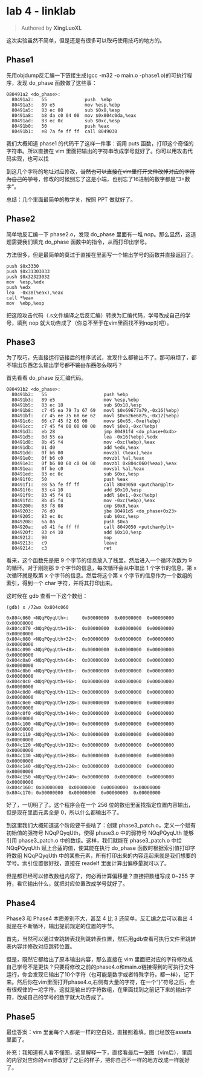 # lab 4 - linklab

> Authored by **XingLuoXL**

这次实验虽然不简单，但是还是有很多可以~~取巧~~使用技巧的地方的。

## Phase1

先用objdump反汇编一下链接生成(gcc -m32 -o main.o -phase1.o)的可执行程序，发现 do_phase 函数做了这些事：

```plain
080491a2 <do_phase>:
  80491a2:   55              push  %ebp
  80491a3:   89 e5           mov %esp,%ebp
  80491a5:   83 ec 08        sub $0x8,%esp
  80491a8:   b8 da c0 04 08  mov $0x804c0da,%eax
  80491ad:   83 ec 0c        sub $0xc,%esp
  80491b0:   50              push %eax
  80491b1:   e8 7a fe ff ff  call 8049030
```

我们大概知道 phase1 的代码干了这样一件事：调用 puts 函数，打印这个奇怪的字符串。所以直接在 vim 里面把输出的字符串改成学号就好了。你可以用攻击代码实现，也可以找

到这几个字符的地址对应修改，~~当然也可以直接在vim里打开文件改掉对应的字符为自己的学号~~，修改的时候别忘了这是小端，也别忘了16进制的数字都是“3+数字”。

总结：几个里面最简单的教学关，按照 PPT 做就好了。

## Phase2

简单地反汇编一下 phase2.o，发现 do_phase 里面有一堆 nop。那么显然，这道题需要我们填充 do_phase 函数中的指令，从而打印出学号。

方法很多，但是最简单的莫过于直接在里面写一个输出学号的函数并直接返回了。

```assembly
push $0x3330
push $0x31303033
push $0x32323032
mov  %esp,%edx
push %edx
lea  -0x38(%eax),%eax
call *%eax
mov  %ebp,%esp
```

把这段攻击代码（.s文件编译之后反汇编）转换为汇编代码，学号改成自己的学号，填到 nop 就大功告成了（你总不至于在vim里面找不到nop对吧）。

## Phase3

为了取巧，先直接运行链接后的程序试试，发现什么都输出不了。那可麻烦了，都不输出东西怎么输出学号~~都不输出东西怎么取巧~~？

首先看看 do_phase 反汇编代码。

```plain
080491b2 <do_phase>:
  80491b2:   55                     push %ebp
  80491b3:   89 e5                  mov %esp,%ebp
  80491b5:   83 ec 18               sub $0x18,%esp
  80491b8:   c7 45 ea 79 7a 67 69   movl $0x69677a79,-0x16(%ebp)
  80491bf:   c7 45 ee 75 68 6e 62   movl $0x626e6875,-0x12(%ebp)
  80491c6:   66 c7 45 f2 65 00      movw $0x65,-0xe(%ebp)
  80491cc:   c7 45 f4 00 00 00 00   movl $0x0,-0xc(%ebp)
  80491d3:   eb 28                  jmp 80491fd <do_phase+0x4b>
  80491d5:   8d 55 ea               lea -0x16(%ebp),%edx
  80491d8:   8b 45 f4               mov -0xc(%ebp),%eax
  80491db:   01 d0                  add %edx,%eax
  80491dd:   0f b6 00               movzbl (%eax),%eax
  80491e0:   0f b6 c0               movzbl %al,%eax
  80491e3:   0f b6 80 60 c0 04 08   movzbl 0x804c060(%eax),%eax
  80491ea:   0f be c0               movsbl %al,%eax
  80491ed:   83 ec 0c               sub $0xc,%esp
  80491f0:   50                     push %eax
  80491f1:   e8 5a fe ff ff         call 8049050 <putchar@plt>
  80491f6:   83 c4 10               add $0x10,%esp
  80491f9:   83 45 f4 01            addl $0x1,-0xc(%ebp)
  80491fd:   8b 45 f4               mov -0xc(%ebp),%eax
  8049200:   83 f8 08               cmp $0x8,%eax
  8049203:   76 d0                  jbe 80491d5 <do_phase+0x23>
  8049205:   83 ec 0c               sub $0xc,%esp
  8049208:   6a 0a                  push $0xa
  804920a:   e8 41 fe ff ff         call 8049050 <putchar@plt>
  804920f:   83 c4 10               add $0x10,%esp
  8049212:   90                     nop
  8049213:   c9                     leave
  8049214:   c3                     ret
```

看来，这个函数先是把 9 个字节的信息放入了栈里，然后进入一个循环次数为 9 的循环。对于刚刚那 9 个字节的信息，每次循环会从中取出 1 个字节的信息，第 x 次循环就是取第 x 个字节的信息。然后将这个第 x 个字节的信息作为一个数组的索引，得到一个 char 字符，并将其打印出来。

这时候在 gdb 查看一下这个数组：

```plain
(gdb) x /72wx 0x804c060

0x804c060 <NQqPQyqUth>:     0x00000000  0x00000000  0x00000000  0x00000000
0x804c070 <NQqPQyqUth+16>:  0x00000000  0x00000000  0x00000000  0x00000000
0x804c080 <NQqPQyqUth+32>:  0x00000000  0x00000000  0x00000000  0x00000000
0x804c090 <NQqPQyqUth+48>:  0x00000000  0x00000000  0x00000000  0x00000000
0x804c0a0 <NQqPQyqUth+64>:  0x00000000  0x00000000  0x00000000  0x00000000
0x804c0b0 <NQqPQyqUth+80>:  0x00000000  0x00000000  0x00000000  0x00000000
0x804c0c0 <NQqPQyqUth+96>:  0x00000000  0x00000000  0x00000000  0x00000000
0x804c0d0 <NQqPQyqUth+112>: 0x00000000  0x00000000  0x00000000  0x00000000
0x804c0e0 <NQqPQyqUth+128>: 0x00000000  0x00000000  0x00000000  0x00000000
0x804c0f0 <NQqPQyqUth+144>: 0x00000000  0x00000000  0x00000000  0x00000000
0x804c100 <NQqPQyqUth+160>: 0x00000000  0x00000000  0x00000000  0x00000000
0x804c110 <NQqPQyqUth+176>: 0x00000000  0x00000000  0x00000000  0x00000000
0x804c120 <NQqPQyqUth+192>: 0x00000000  0x00000000  0x00000000  0x00000000
0x804c130 <NQqPQyqUth+208>: 0x00000000  0x00000000  0x00000000  0x00000000
0x804c140 <NQqPQyqUth+224>: 0x00000000  0x00000000  0x00000000  0x00000000
0x804c150 <NQqPQyqUth+240>: 0x00000000  0x00000000  0x00000000  0x00000000
0x804c160: 0x00000000  0x00000000  0x00000000  0x00000000
0x804c170: 0x00000000  0x00000000  0x00000000  0x00000000
```

好了，一切明了了。这个程序会在一个 256 位的数组里面找指定位置内容输出，但是现在里面元素全是 0，所以什么都输出不了。

到这里我们大概知道这个阶段要干些啥了：创建 phase3_patch.o，定义一个赋有初始值的强符号 NQqPQyqUth，使得 phase3.o 中的弱符号 NQqPQyqUth 能够引用 phase3_patch.o 中的数组。这样，我们就能在 phase3_patch.o 中给 NQqPQyqUth 赋上合适的值，使其能在执行 do_phase 函数时根据索引值打印字符数组 NQqPQyqUth 中的某些元素，所有打印出来的内容连起来就是我们想要的学号。索引位置很好找，直接在 readelf 里面计算出偏移量就可以了。

但是都已经可以修改数组内容了，何必再计算偏移量？直接把数组写成 0~255 字符，看它输出什么，就把对应位置改成学号就好了。

## Phase4

Phase3 和 Phase4 本质差别不大，甚至 4 比 3 还简单。反汇编之后可以看出 4 就是在不断循环，输出提前规定的位置的字节。

首先，当然可以通过查跳转表找到跳转表位置，然后用gdb查看可执行文件里跳转表内容并修改对应跳转位置。

但是，既然它都给出了原本输出内容，那么直接在 vim 里面把对应的字符修改成自己学号不是更快？只要将修改之前的phase4.o和main.o链接得到的可执行文件运行，你会发现它输出了10个字符（也可能是数字或者特殊字符，都一样），记下来。然后你在vim里面打开phase4.o,右侧有大量的字符，在一个“}”符号之后，会有很规律的一坨字符。这就是输出的字符数组，在里面找到之前记下来的输出字符，改成自己的学号的数字就大功告成了。

## Phase5

最佳答案：vim 里面每个人都是一样的空白处，直接照着填。图已经放在assets里面了。

补充：我知道有人看不懂图，这里解释一下，直接看最后一张图（vim后），里面的内容对应你的vim修改好了之后的样子，把你自己不一样的地方改成一样就好了。

